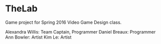 # TheLab
Game project for Spring 2016 Video Game Design class.

Alexandra Willis: Team Captain, Programmer
Daniel Breaux: Programmer
Ann Bowler: Artist
Kim Le: Artist

